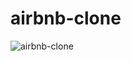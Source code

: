 # airbnb-clone

![airbnb-clone](https://user-images.githubusercontent.com/53957140/89692357-d0c47a80-d8e1-11ea-8023-44b6aed467ac.png)
